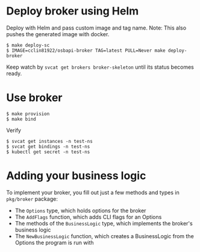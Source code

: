# Deploy broker using Helm

Deploy with Helm and pass custom image and tag name.
Note: This also pushes the generated image with docker.

```console
$ make deploy-sc
$ IMAGE=cclin81922/osbapi-broker TAG=latest PULL=Never make deploy-broker
```

Keep watch by `svcat get brokers broker-skeleton` until its status becomes ready.

# Use broker

```console
$ make provision
$ make bind
```

Verify

```console
$ svcat get instances -n test-ns
$ svcat get bindings -n test-ns
$ kubectl get secret -n test-ns
```

# Adding your business logic

To implement your broker, you fill out just a few methods and types in
`pkg/broker` package:

- The `Options` type, which holds options for the broker
- The `AddFlags` function, which adds CLI flags for an Options
- The methods of the `BusinessLogic` type, which implements the broker's
  business logic
- The `NewBusinessLogic` function, which creates a BusinessLogic from the
  Options the program is run with